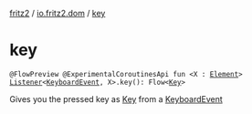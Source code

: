 [fritz2](../index.md) / [io.fritz2.dom](index.md) / [key](./key.md)

# key

`@FlowPreview @ExperimentalCoroutinesApi fun <X : `[`Element`](https://kotlinlang.org/api/latest/jvm/stdlib/org.w3c.dom/-element/index.html)`> `[`Listener`](-listener/index.md)`<`[`KeyboardEvent`](https://kotlinlang.org/api/latest/jvm/stdlib/org.w3c.dom.events/-keyboard-event/index.html)`, X>.key(): Flow<`[`Key`](../io.fritz2.dom.html/-key/index.md)`>`

Gives you the pressed key as [Key](../io.fritz2.dom.html/-key/index.md) from a [KeyboardEvent](https://kotlinlang.org/api/latest/jvm/stdlib/org.w3c.dom.events/-keyboard-event/index.html)

